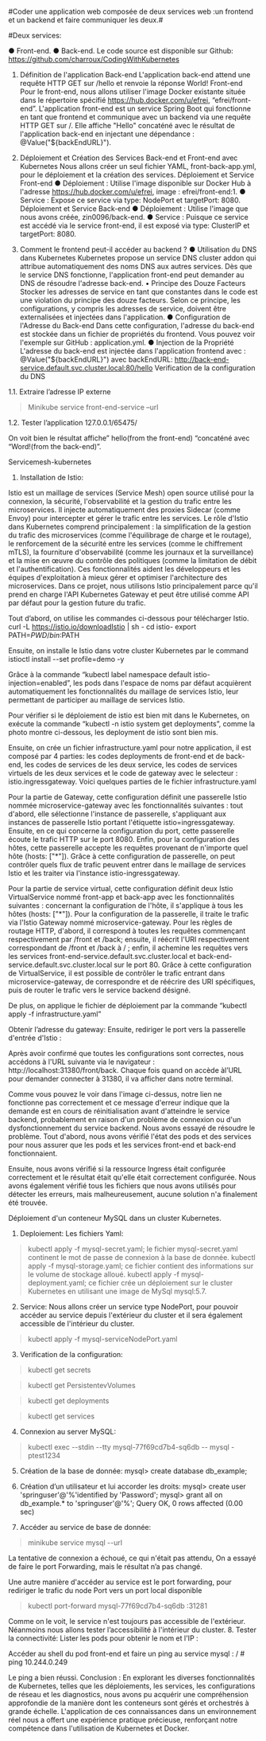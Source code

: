 #Coder une application web composée de deux services web :un frontend et un backend et faire communiquer les deux.#

#Deux services:

●	Front-end.
●	Back-end.
Le code source est disponible sur Github:
https://github.com/charroux/CodingWithKubernetes

1.	Définition de l'application
Back-end
L'application back-end attend une requête HTTP GET sur /hello et renvoie la réponse World!
Front-end
Pour le front-end, nous allons utiliser l'image Docker existante située dans le répertoire spécifié https://hub.docker.com/u/efrei, “efrei/front-end”.
L'application front-end est un service Spring Boot qui fonctionne en tant que frontend et communique avec un backend via une requête HTTP GET sur /. Elle affiche "Hello" concaténé avec le résultat de l'application back-end en injectant une dépendance : @Value("${backEndURL}").
2.	Déploiement et Création des Services Back-end et Front-end avec Kubernetes
Nous allons créer un seul fichier YAML, front-back-app.yml, pour le déploiement et la création des services.
Déploiement et Service Front-end
●	Déploiement : Utilise l'image disponible sur Docker Hub à l'adresse https://hub.docker.com/u/efrei, image : efrei/front-end:1.
●	Service : Expose ce service via type: NodePort et targetPort: 8080.
Déploiement et Service Back-end
●	Déploiement : Utilise l'image que nous avons créée, zin0096/back-end.
●	Service : Puisque ce service est accédé via le service front-end, il est exposé via type: ClusterIP et targetPort: 8080.

 
3.	Comment le frontend peut-il accéder au backend ?
●	Utilisation du DNS dans Kubernetes
Kubernetes propose un service DNS cluster addon qui attribue automatiquement des noms DNS aux autres services. Dès que le service DNS fonctionne, l'application front-end peut demander au DNS de résoudre l'adresse back-end.
•	Principe des Douze Facteurs
Stocker les adresses de service en tant que constantes dans le code est une violation du principe des douze facteurs. Selon ce principe, les configurations, y compris les adresses de service, doivent être externalisées et injectées dans l'application.
●	Configuration de l'Adresse du Back-end
Dans cette configuration, l'adresse du back-end est stockée dans un fichier de propriétés du frontend. Vous pouvez voir l'exemple sur GitHub : application.yml.
●	Injection de la Propriété
L'adresse du back-end est injectée dans l'application frontend avec :
@Value("${backEndURL}") avec 
backEndURL: http://back-end-service.default.svc.cluster.local:80/hello
Verification de la configuration du DNS

 
1.1.	Extraire l’adresse IP externe
>Minikube service front-end-service –url 
 
1.2.	Tester l’application
127.0.0.1/65475/
 
On voit bien le résultat affiche” hello(from the front-end) “concaténé avec “Word!(from the back-end)”.


Servicemesh-kubernetes
1.	Installation de Istio:

Istio est un maillage de services (Service Mesh) open source utilisé pour la connexion, la sécurité, l'observabilité et la gestion du trafic entre les microservices. Il injecte automatiquement des proxies Sidecar (comme Envoy) pour intercepter et gérer le trafic entre les services. 
Le rôle d'Istio dans Kubernetes comprend principalement : la simplification de la gestion du trafic des microservices (comme l'équilibrage de charge et le routage), le renforcement de la sécurité entre les services (comme le chiffrement mTLS), la fourniture d'observabilité (comme les journaux et la surveillance) et la mise en œuvre du contrôle des politiques (comme la limitation de débit et l'authentification). 
Ces fonctionnalités aident les développeurs et les équipes d'exploitation à mieux gérer et optimiser l'architecture des microservices.
Dans ce projet, nous utilisons Istio principalement parce qu'il prend en charge l'API Kubernetes Gateway et peut être utilisé comme API par défaut pour la gestion future du trafic.


Tout d’abord, on utilise les commandes ci-dessous pour télécharger Istio.
curl -L https://istio.io/downloadIstio | sh -
cd istio-<version>
export PATH=$PWD/bin:$PATH

Ensuite, on installe le Istio dans votre cluster Kubernetes par le command istioctl install --set profile=demo -y

Grâce à la commande “kubectl label namespace default istio-injection=enabled”, les pods dans l'espace de noms par défaut acquièrent automatiquement les fonctionnalités du maillage de services Istio, leur permettant de participer au maillage de services Istio. 

Pour vérifier si le déploiement de istio est bien mit dans le Kubernetes, on exécute la commande “kubectl -n istio system get deployments”, comme la photo montre ci-dessous, les deployment de istio sont bien mis.
 

Ensuite, on crée un fichier infrastructure.yaml pour notre application, il est composé par 4 parties: les codes deployments de front-end et de back-end, les codes de services de les deux service, les codes de services virtuels de les deux services et le code de gateway avec le selecteur : istio.ingressgateway.
Voici quelques parties de le fichier infrastructure.yaml
  
  

Pour la partie de Gateway, cette configuration définit une passerelle Istio nommée microservice-gateway avec les fonctionnalités suivantes : tout d'abord, elle sélectionne l'instance de passerelle, s'appliquant aux instances de passerelle Istio portant l'étiquette istio=ingressgateway. Ensuite, en ce qui concerne la configuration du port, cette passerelle écoute le trafic HTTP sur le port 8080. Enfin, pour la configuration des hôtes, cette passerelle accepte les requêtes provenant de n'importe quel hôte (hosts: ["*"]). Grâce à cette configuration de passerelle, on peut contrôler quels flux de trafic peuvent entrer dans le maillage de services Istio et les traiter via l'instance istio-ingressgateway.

Pour la partie de service virtual, cette configuration définit deux Istio VirtualService nommé front-app et back-app avec les fonctionnalités suivantes : concernant la configuration de l'hôte, il s'applique à tous les hôtes (hosts: ["*"]). Pour la configuration de la passerelle, il traite le trafic via l'Istio Gateway nommé microservice-gateway. Pour les règles de routage HTTP, d'abord, il correspond à toutes les requêtes commençant respectivement par /front et /back; ensuite, il réécrit l'URI respectivement correspondant de /front et /back à / ; enfin, il achemine les requêtes vers les services front-end-service.default.svc.cluster.local et back-end-service.default.svc.cluster.local sur le port 80. Grâce à cette configuration de VirtualService, il est possible de contrôler le trafic entrant dans microservice-gateway, de correspondre et de réécrire des URI spécifiques, puis de router le trafic vers le service backend désigné.

De plus, on applique le fichier de déploiement par la commande “kubectl apply -f infrastructure.yaml”
 


Obtenir l’adresse du gateway:
Ensuite, rediriger le port vers la passerelle d'entrée d'Istio :
 

Après avoir confirmé que toutes les configurations sont correctes, nous accédons à l'URL suivante via le navigateur : http://localhost:31380/front/back.
Chaque fois quand on accède àl’URL pour demander connecter à 31380, il va afficher dans notre terminal.
 

 
Comme vous pouvez le voir dans l'image ci-dessus, notre lien ne fonctionne pas correctement et ce message d'erreur indique que la demande est en cours de réinitialisation avant d'atteindre le service backend, probablement en raison d'un problème de connexion ou d'un dysfonctionnement du service backend.
Nous avons essayé de résoudre le problème. Tout d'abord, nous avons vérifié l'état des pods et des services pour nous assurer que les pods et les services front-end et back-end fonctionnaient.
 

Ensuite, nous avons vérifié si la ressource Ingress était configurée correctement et le résultat était qu'elle était correctement configurée.
Nous avons également vérifié tous les fichiers que nous avons utilisés pour détecter les erreurs, mais malheureusement, aucune solution n'a finalement été trouvée.

 




























Déploiement d'un conteneur MySQL dans un cluster Kubernetes.
1.	Deploiement:
Les fichiers Yaml:
>kubectl apply -f mysql-secret.yaml; le fichier mysql-secret.yaml continent le mot de passe de connexion à la base de donnée.
>kubectl apply -f mysql-storage.yaml; ce fichier contient des informations sur le volume de stockage alloué.
>kubectl apply -f mysql-deployment.yaml; ce fichier crée un déploiement sur le cluster Kubernetes en utilisant une image de MySql mysql:5.7.
2.	Service:
Nous allons créer un service type NodePort, pour pouvoir accéder au service depuis l'extérieur du cluster et il sera également accessible de l'intérieur du cluster.
>kubectl apply -f mysql-serviceNodePort.yaml
3.	Verification de la configuration:
>kubectl get secrets
 

>kubectl get PersistentevVolumes
 
>kubectl get deployments
 
>kubectl get services
 
4.	Connexion au server MySQL:
>kubectl exec --stdin --tty mysql-77f69cd7b4-sq6db -- mysql -ptest1234
5.	Création de la base de donnée:
mysql> create database db_example;
6.	Création d’un utilisateur et lui accorder les droits:
mysql> create user 'springuser'@'%'identified by 'Password';
mysql> grant all on db_example.* to 'springuser'@'%';
Query OK, 0 rows affected (0.00 sec)
 
7.	Accéder au service de base de donnée:
>minikube service mysql --url
 
La tentative de connexion a échoué, ce qui n'était pas attendu,
On a essayé de faire le port Forwarding, mais le résultat n’a pas changé.

Une autre manière d'accéder au service est le port forwarding, pour rediriger le trafic du node Port vers un port local disponible

>kubectl port-forward mysql-77f69cd7b4-sq6db :31281

 

Comme on le voit, le service n'est toujours pas accessible de l'extérieur.
Néanmoins nous allons tester l’accessibilité à l'intérieur du cluster.
8.	Tester la connectivité:
Lister les pods pour obtenir le nom et l'IP :
 

Accéder au shell du pod front-end  et faire un ping au service mysql :
/ # ping 10.244.0.249
 

Le ping a bien réussi.
Conclusion :
En explorant les diverses fonctionnalités de Kubernetes, telles que les déploiements, les services, les configurations de réseau et les diagnostics, nous avons pu acquérir une compréhension approfondie de la manière dont les conteneurs sont gérés et orchestrés à grande échelle. L'application de ces connaissances dans un environnement réel nous a offert une expérience pratique précieuse, renforçant notre compétence dans l'utilisation de Kubernetes et Docker.
